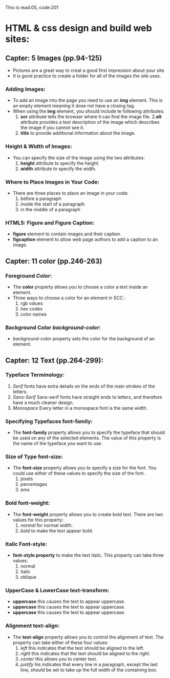 This is read:05, code:201
# HTML & css design and build web sites:
## Capter: 5 Images (pp.94-125) 
- Pictures are a great way to creat a good first impression about your site
-  It is good practice to create a folder for all of the images
the site uses.
### Adding Images:
- To add an image into the page you need to use an **img** element. This is an empty element meaning it dose not have a closing tag. 
- When using the **img** element, you should include te following attributes:  <br >
    1. **scr** attribute tells the browser where it can find the image file.
    2.**alt** attribute provides a text description of the image which describes the image if you cannot see it.
    3. **title** to provide additional information about the image.
### Height & Width of Images:
- You can specify the size of the image using the two attributes: <br>
    1. **height** attribute to specify the height.
    2. **width** attribute to specify the width. 
### Where to Place Images in Your Code: 
- There are three places to place an image in your code: <br >
    1. before a paragraph
    2. inside the start of a paragraph
    3. in the middle of a paragraph 
### HTML5: Figure and Figure Caption:
- **figure** element  to contain images and their caption. 
- **figcaption** element to allow web page authors to add
a caption to an image.

## Capter: 11 color (pp.246-263)
### Foreground *Color*:
- The **color** property allows you to choose a color a text inside an element.
 - Three ways to choose a color for an element in SCC : <br >
    1. rgb values
    2. hex codes
    3. color names
### Background Color *background-color*:
- *background-color* property sets the color for the background of an element.

## Capter: 12 Text (pp.264-299):
### Typeface Terminology: <br >
1. *Serif* fonts have extra details on the ends of the main strokes of the letters.
2. *Sans-Serif* Sans-serif fonts have straight ends to letters, and therefore have a much cleaner design.
3. *Monospace* Every letter in a monospace font is the same
width.
### Specifying Typefaces font-family:
- The **font-family** property allows you to specify the typeface that should be used on any of the selected elements. The value of this property is the name of the typeface you want
to use. 
### Size of Type font-size: 
- The **font-size** property allows you to specify a size for the
font. You could use either of these values to specify the size of the font. <br >
    1. pixels
    2. percentages
    3. ems
### Bold font-weight:
- The **font-weight** property allows you to create bold text. There are two values for this property: <br >
    1. *normal* for normal width.
    2. *bold* to make the text appear bold.
### Italic Font-style:
- **font-style property** to make the text italic. This property can take three values: <br >
    1. normal
    2. italic
    3. oblique
### UpperCase & LowerCase text-transform:
- **uppercase** this causes the text to appear
uppercase.
- **uppercase** this causes the text to appear
uppercase.
- **uppercase** this causes the text to appear
uppercase.
### Alignment text-align:
- The **text-align** property allows you to control the alignment of text. The property can take either of these four values: <br >
    1. *left* this indicates that the text should be aligned to the left.
    2. *right* this indicates that the text should be aligned to the right.
    3. *center* this allows you to center text.
    4. *justify* his indicates that every line in a paragraph, except the last line, should be set to take up the full width of the containing box.
    